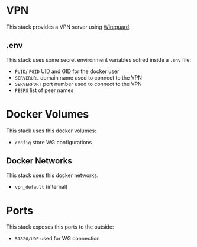 # VPN

This stack provides a VPN server using [Wireguard](https://www.wireguard.com/).

## .env

This stack uses some secret environment variables sotred inside a `.env` file:

- `PUID`/ `PGID` UID and GID for the docker user
- `SERVERURL` domain name used to connect to the VPN
- `SERVERPORT` port number used to connect to the VPN
- `PEERS` list of peer names

# Docker Volumes

This stack uses this docker volumes:

- `config` store WG configurations

## Docker Networks

This stack uses this docker networks:

- `vpn_default` (internal)

# Ports

This stack exposes this ports to the outside:

- `51820/UDP` used for WG connection
